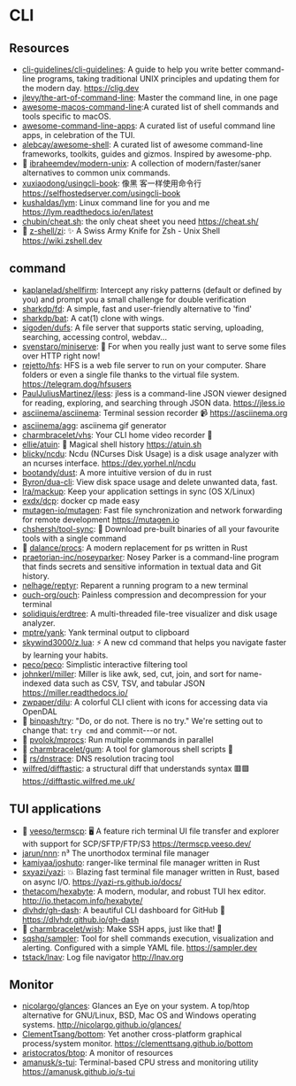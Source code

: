 # CLI

## Resources

- [cli-guidelines/cli-guidelines](https://github.com/cli-guidelines/cli-guidelines):
  A guide to help you write better command-line programs, taking traditional
  UNIX principles and updating them for the modern day. <https://clig.dev>
- [jlevy/the-art-of-command-line](https://github.com/jlevy/the-art-of-command-line):
  Master the command line, in one page
- [awesome-macos-command-line](https://git.herrbischoff.com/awesome-macos-command-line/about/):A
  curated list of shell commands and tools specific to macOS.
- [awesome-command-line-apps](https://git.herrbischoff.com/awesome-command-line-apps/about/):
  A curated list of useful command line apps, in celebration of the TUI.
- [alebcay/awesome-shell](https://github.com/alebcay/awesome-shell): A curated
  list of awesome command-line frameworks, toolkits, guides and gizmos. Inspired
  by awesome-php.
- 🌟 [ibraheemdev/modern-unix](https://github.com/ibraheemdev/modern-unix): A
  collection of modern/faster/saner alternatives to common unix commands.
- [xuxiaodong/usingcli-book](https://github.com/xuxiaodong/usingcli-book): 像黑
  客一样使用命令行 <https://selfhostedserver.com/usingcli-book>
- [kushaldas/lym](https://github.com/kushaldas/lym): Linux command line for you
  and me <https://lym.readthedocs.io/en/latest>
- [chubin/cheat.sh](https://github.com/chubin/cheat.sh): the only cheat sheet
  you need <https://cheat.sh/>
- 🌟 [z-shell/zi](https://github.com/z-shell/zi): ✨ A Swiss Army Knife for
  Zsh - Unix Shell <https://wiki.zshell.dev>

## command

- [kaplanelad/shellfirm](https://github.com/kaplanelad/shellfirm): Intercept any
  risky patterns (default or defined by you) and prompt you a small challenge
  for double verification
- [sharkdp/fd](https://github.com/sharkdp/fd): A simple, fast and user-friendly
  alternative to 'find'
- [sharkdp/bat](https://github.com/sharkdp/bat): A cat(1) clone with wings.
- [sigoden/dufs](https://github.com/sigoden/dufs): A file server that supports
  static serving, uploading, searching, accessing control, webdav...
- [svenstaro/miniserve](https://github.com/svenstaro/miniserve): 🌟 For when you
  really just want to serve some files over HTTP right now!
- [rejetto/hfs](https://github.com/rejetto/hfs/): HFS is a web file server to
  run on your computer. Share folders or even a single file thanks to the
  virtual file system. <https://telegram.dog/hfsusers>
- [PaulJuliusMartinez/jless](https://github.com/PaulJuliusMartinez/jless): jless
  is a command-line JSON viewer designed for reading, exploring, and searching
  through JSON data. <https://jless.io>
- [asciinema/asciinema](https://github.com/asciinema/asciinema): Terminal
  session recorder 📹 <https://asciinema.org>
- [asciinema/agg](https://github.com/asciinema/agg): asciinema gif generator
- [charmbracelet/vhs](https://github.com/charmbracelet/vhs): Your CLI home video
  recorder 📼
- [ellie/atuin](https://github.com/ellie/atuin): 🐢 Magical shell history
  <https://atuin.sh>
- [blicky/ncdu](https://g.blicky.net/ncdu.git): Ncdu (NCurses Disk Usage) is a
  disk usage analyzer with an ncurses interface. <https://dev.yorhel.nl/ncdu>
- [bootandy/dust](https://github.com/bootandy/dust): A more intuitive version of
  du in rust
- [Byron/dua-cli](https://github.com/Byron/dua-cli): View disk space usage and
  delete unwanted data, fast.
- [lra/mackup](https://github.com/lra/mackup): Keep your application settings in
  sync (OS X/Linux)
- [exdx/dcp](https://github.com/exdx/dcp): docker cp made easy
- [mutagen-io/mutagen](https://github.com/mutagen-io/mutagen): Fast file
  synchronization and network forwarding for remote development
  <https://mutagen.io>
- [chshersh/tool-sync](https://github.com/chshersh/tool-sync): 🧰 Download
  pre-built binaries of all your favourite tools with a single command
- 🌟 [dalance/procs](https://github.com/dalance/procs): A modern replacement for
  ps written in Rust
- [praetorian-inc/noseyparker](https://github.com/praetorian-inc/noseyparker):
  Nosey Parker is a command-line program that finds secrets and sensitive
  information in textual data and Git history.
- [nelhage/reptyr](https://github.com/nelhage/reptyr): Reparent a running
  program to a new terminal
- [ouch-org/ouch](https://github.com/ouch-org/ouch): Painless compression and
  decompression for your terminal
- [solidiquis/erdtree](https://github.com/solidiquis/erdtree): A multi-threaded
  file-tree visualizer and disk usage analyzer.
- [mptre/yank](https://github.com/mptre/yank): Yank terminal output to clipboard
- [skywind3000/z.lua](https://github.com/skywind3000/z.lua): ⚡ A new cd command
  that helps you navigate faster by learning your habits.
- [peco/peco](https://github.com/peco/peco): Simplistic interactive filtering
  tool
- [johnkerl/miller](https://github.com/johnkerl/miller): Miller is like awk,
  sed, cut, join, and sort for name-indexed data such as CSV, TSV, and tabular
  JSON <https://miller.readthedocs.io/>
- [zwpaper/dilu](https://github.com/zwpaper/dilu): A colorful CLI client with
  icons for accessing data via OpenDAL
- 🌟 [binpash/try](https://github.com/binpash/try): "Do, or do not. There is no
  try." We're setting out to change that: `try cmd` and commit---or not.
- 🌟 [pvolok/mprocs](https://github.com/pvolok/mprocs): Run multiple commands in
  parallel
- 🌟 [charmbracelet/gum](https://github.com/charmbracelet/gum): A tool for
  glamorous shell scripts 🎀
- 🌟 [rs/dnstrace](https://github.com/rs/dnstrace): DNS resolution tracing tool
- [wilfred/difftastic](https://github.com/wilfred/difftastic): a structural diff
  that understands syntax 🟥🟩 <https://difftastic.wilfred.me.uk/>

## TUI applications

- 🌟 [veeso/termscp](https://github.com/veeso/termscp): 🖥 A feature rich
  terminal UI file transfer and explorer with support for SCP/SFTP/FTP/S3
  <https://termscp.veeso.dev/>
- [jarun/nnn](https://github.com/jarun/nnn): n³ The unorthodox terminal file
  manager
- [kamiyaa/joshuto](https://github.com/kamiyaa/joshuto): ranger-like terminal
  file manager written in Rust
- [sxyazi/yazi](https://github.com/sxyazi/yazi): 💥 Blazing fast terminal file
  manager written in Rust, based on async I/O. <https://yazi-rs.github.io/docs/>
- [thetacom/hexabyte](https://github.com/thetacom/hexabyte): A modern, modular,
  and robust TUI hex editor. <http://io.thetacom.info/hexabyte/>
- [dlvhdr/gh-dash](https://github.com/dlvhdr/gh-dash): A beautiful CLI dashboard
  for GitHub 🚀 <https://dlvhdr.github.io/gh-dash>
- 🌟 [charmbracelet/wish](https://github.com/charmbracelet/wish): Make SSH apps,
  just like that! 💫
- [sqshq/sampler](https://github.com/sqshq/sampler): Tool for shell commands
  execution, visualization and alerting. Configured with a simple YAML file.
  <https://sampler.dev>
- [tstack/lnav](https://github.com/tstack/lnav): Log file navigator
  <http://lnav.org>

## Monitor

- [nicolargo/glances](https://github.com/nicolargo/glances): Glances an Eye on
  your system. A top/htop alternative for GNU/Linux, BSD, Mac OS and Windows
  operating systems. <http://nicolargo.github.io/glances/>
- [ClementTsang/bottom](https://github.com/ClementTsang/bottom): Yet another
  cross-platform graphical process/system monitor.
  <https://clementtsang.github.io/bottom>
- [aristocratos/btop](https://github.com/aristocratos/btop): A monitor of
  resources
- [amanusk/s-tui](https://github.com/amanusk/s-tui): Terminal-based CPU stress
  and monitoring utility <https://amanusk.github.io/s-tui>
